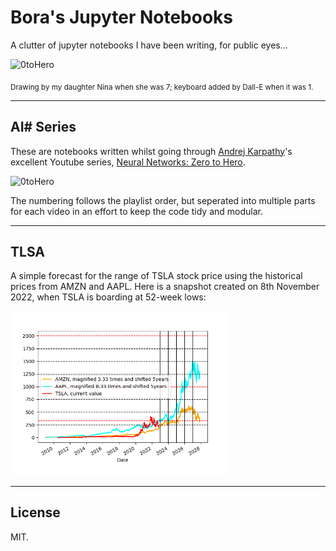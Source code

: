 # Bora's Jupyter Notebooks

A clutter of jupyter notebooks I have been writing, for public eyes...

<img src="_b0ra.png" alt="0toHero" height="250"/>

<sub>Drawing by my daughter Nina when she was 7; keyboard added by Dall-E when it was 1.

<hr/>

## AI# Series

These are notebooks written whilst going through [Andrej Karpathy](https://github.com/karpathy)'s excellent Youtube series, [Neural Networks: Zero to Hero](https://www.youtube.com/watch?v=VMj-3S1tku0&list=PLAqhIrjkxbuWI23v9cThsA9GvCAUhRvKZ).

<img src="https://i.ytimg.com/vi/q8SA3rM6ckI/hqdefault.jpg?sqp=-oaymwEcCPYBEIoBSFXyq4qpAw4IARUAAIhCGAFwAcABBg==&rs=AOn4CLCp9PJ4_e6OMGaUIgpzU_wURwgubQ" alt="0toHero" width="350"/>

The numbering follows the playlist order, but seperated into multiple parts for each video in an effort to keep the code tidy and modular.

<hr/>

## TLSA

A simple forecast for the range of TSLA stock price using the historical prices from AMZN and AAPL. Here is a snapshot created on 8th November 2022, when TSLA is boarding at 52-week lows:

<img src="TSLAonAMZNAPPL_in5years@2022-11-08.png" alt="2theAy" width="350"/>

<hr/>

## License

MIT. 
